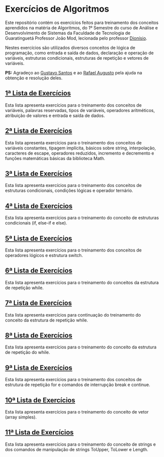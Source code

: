 # Exercícios de Algoritmos
Este repositório contém os exercícios feitos para treinamento dos conceitos aprendidos na matéria de Algoritmos, do 1º Semestre do curso de Análise e Desenvolvimento de Sistemas da Faculdade de Tecnologia de Guaratinguetá Professor João Mod, lecionada pelo professor [Dionísio](https://github.com/dionisioR).

Nestes exercícios são utilizados diversos conceitos de lógica de programação, como entrada e saída de dados, declaração e operação de variáveis, estruturas condicionais, estruturas de repetição e vetores de variáveis.

**PS:** Agradeço ao [Gustavo Santos](https://github.com/stringGustavo) e ao [Rafael Augusto](https://github.com/rafaelbadas) pela ajuda na obtenção e resolução deles.

## [1ª Lista de Exercícios](ListaDeExercicios01)
Esta lista apresenta exercícios para o treinamento dos conceitos de variáveis, palavras reservadas, tipos de variáveis, operadores aritméticos, atribuição de valores e entrada e saída de dados.
## [2ª Lista de Exercícios](ListaDeExercicios02)
Esta lista apresenta exercícios para o treinamento dos conceitos de variáveis constantes, tipagem implícita, básicos sobre string, interpolação, caracteres de escape, operadores reduzidos, incremento e decremento e funções matemáticas básicas da biblioteca Math.
## [3ª Lista de Exercícios](ListaDeExercicios03)
Esta lista apresenta exercícios para o treinamento dos conceitos de estruturas condicionais, condições lógicas e operador ternário.
## [4ª Lista de Exercícios](ListaDeExercicios04)
Esta lista apresenta exercícios para o treinamento do conceito de estruturas condicionais (if, else-if e else).
## [5ª Lista de Exercícios](ListaDeExercicios05)
Esta lista apresenta exercícios para o treinamento dos conceitos de operadores lógicos e estrutura switch.
## [6ª Lista de Exercícios](ListaDeExercicios06)
Esta lista apresenta exercícios para o treinamento do conceitos da estrutura de repetição while.
## [7ª Lista de Exercícios](ListaDeExercicios07)
Esta lista apresenta exercícios para continuação do treinamento do conceito da estrutura de repetição while.
## [8ª Lista de Exercícios](ListaDeExercicios08)
Esta lista apresenta exercícios para o treinamento do conceito da estrutura de repetição do while.
## [9ª Lista de Exercícios](ListaDeExercicios09)
Esta lista apresenta exercícios para o treinamento dos conceitos de estrutura de repetição for e comandos de interrupção break e continue.
## [10ª Lista de Exercícios](ListaDeExercicios10)
Esta lista apresenta exercícios para o treinamento do conceito de vetor (array simples).
## [11ª Lista de Exercícios](ListaDeExercicios11)
Esta lista apresenta exercícios para o treinamento do conceito de strings e dos comandos de manipulação de strings ToUpper, ToLower e Length.